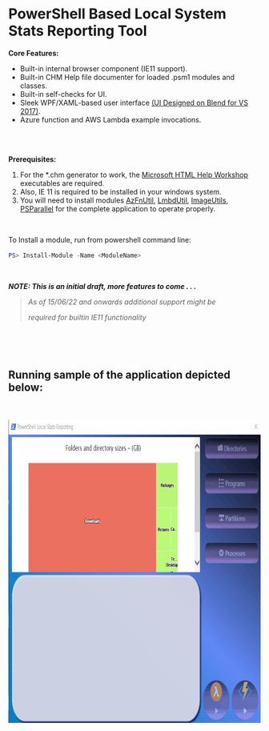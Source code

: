 # PowerShell Based Local System Stats Reporting Tool

 
 __Core Features:__
- Built-in internal browser component (IE11 support).
- Built-in CHM Help file documenter for loaded .psm1 modules and classes.
- Built-in self-checks for UI.
- Sleek WPF/XAML-based user interface [(UI Designed on Blend for VS 2017)](https://docs.microsoft.com/en-us/visualstudio/xaml-tools/creating-a-ui-by-using-blend-for-visual-studio?view=vs-2022).
- Azure function and AWS Lambda example invocations.


<br>
<br>

__Prerequisites:__
1. For the *.chm generator to work, the [Microsoft HTML Help Workshop](https://docs.microsoft.com/en-us/previous-versions/windows/desktop/htmlhelp/microsoft-html-help-downloads) executables are required.
2. Also, IE 11 is required to be installed in your windows system.
3. You will need to install modules [AzFnUtil](https://www.powershellgallery.com/packages/AzFnUtil/1.0.1), [LmbdUtil](https://www.powershellgallery.com/packages/LmbdUtil/1.0.1), [ImageUtils](https://www.powershellgallery.com/packages/ImagesUtil/1.1.0.0), [PSParallel](https://www.powershellgallery.com/packages/PSParallel/2.2.2) for the complete application to operate properly.
<br>

To Install a module, run from powershell command line:
```powershell
PS> Install-Module -Name <ModuleName>
```

<br>

**_NOTE: This is an initial draft, more features to come . . ._**

> _As of 15/06/22 and onwards additional support might be_
> 
> _required for builtin IE11 functionality_

<br/>
<br/>
<br/>

## Running sample of the application depicted below:
<br/>
<br/>

<img src="https://github.com/chrdek/PSStatsReporting/raw/main/gif/animation-demo.gif" alt="Default Screen Capture" data-canonical-src="https://github.com/chrdek/PSStatsReporting/raw/main/gif/animation-demo.gif" width="833" height="606" />
